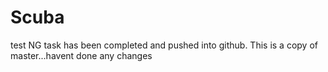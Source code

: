 # Scuba
test NG task has been completed and pushed into github.
This is a copy of master...havent done any changes
